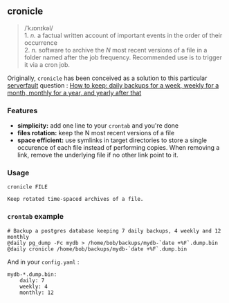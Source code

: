 ## cronicle

> /ˈkɹɒnɪkəl/  
>     1. *n.* a factual written account of important events in the order of their occurrence  
>     2. *n.* software to archive the *N* most recent versions of a file in a folder named after the job frequency.
              Recommended use is to trigger it via a cron job. 

Originally, `cronicle` has been conceived as a solution to this particular [serverfault](https://serverfault.com) question :   [How to keep: daily backups for a week, weekly for a month, monthly for a year, and yearly after that](https://serverfault.com/questions/575163/how-to-keep-daily-backups-for-a-week-weekly-for-a-month-monthly-for-a-year-a)

### Features

- **simplicity:** add one line to your `crontab` and you're done
- **files rotation:** keep the N most recent versions of a file
- **space efficient:** use symlinks in target directories to store a single occurence of each file instead of performing copies. When removing a link, remove the underlying file if no other link point to it.

### Usage

    cronicle FILE

    Keep rotated time-spaced archives of a file.


### `crontab` example

    # Backup a postgres database keeping 7 daily backups, 4 weekly and 12 monthly
    @daily pg_dump -Fc mydb > /home/bob/backups/mydb-`date +%F`.dump.bin
    @daily cronicle /home/bob/backups/mydb-`date +%F`.dump.bin

And in your `config.yaml` :

    mydb-*.dump.bin:
        daily: 7
        weekly: 4
        monthly: 12


